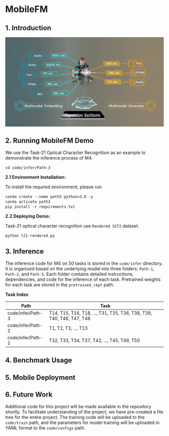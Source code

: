 # MobileFM

## 1. Introduction
![MobileFM architecture](./fig-mobiefm.png)

## 2. Running MobileFM Demo

We use the Task-21 Optical Character Recognition as an example to demonstrate the inference process of M4.

```
cd code/infer/Path-3
```

**2.1 Environment Installation:**

To install the required environment, please run

```
conda create --name path3 python=3.8 -y
conda activate path3
pip install -r requirements.txt
```

**2.2 Deploying Demo:**

Task-21 optical character recognition use `Rendered SST2` dataset.

```
python t21-rendered.py
```

## 3. Inference

The inference code for M4 on 50 tasks is stored in the `code/infer` directory. It is organized based on the underlying model into three folders: `Path-1`, `Path-2`, and `Path-3`. Each folder contains detailed instructions,  dependencies, and code for the inference of each task. Pretrained weights for each task are stored in the `pretrained_ckpt` path.

**Task Index**

| Path                      | Task                                                                |
| ------------------------- | --------------------------------------------------------------------|
| code/infer/Path-3         | T14, T15, T16, T18, ..., T31, T35, T36, T38, T39, T40, T46, T47, T48|
| code/infer/Path-2         | T1, T2, T3, ..., T13                                                |
| code/infer/Path-1         | T32, T33, T34, T37, T42, ..., T45, T49, T50                         |

<!-- 
| Path                      | Task                                        |
| ------------------------- | ------------------------------------------- |
| code/infer/ImageBind-LoRA | T21, T22, T23, T29, T35, T39, T40, T46, T47 |
| code/infer/llama-tasks    | T8                                          |
| code/infer/pandagpt-tasks | T49, T33, T34, T37                          |
-->
## 4. Benchmark Usage

## 5. Mobile Deployment

## 6. Future Work

Additional code for this project will be made available in the repository shortly. To facilitate understanding of the project, we have pre-created a file tree for the entire project. The training code will be uploaded to the `code/train` path, and the parameters for model training will be uploaded in YAML format to the `code/configs` path.

